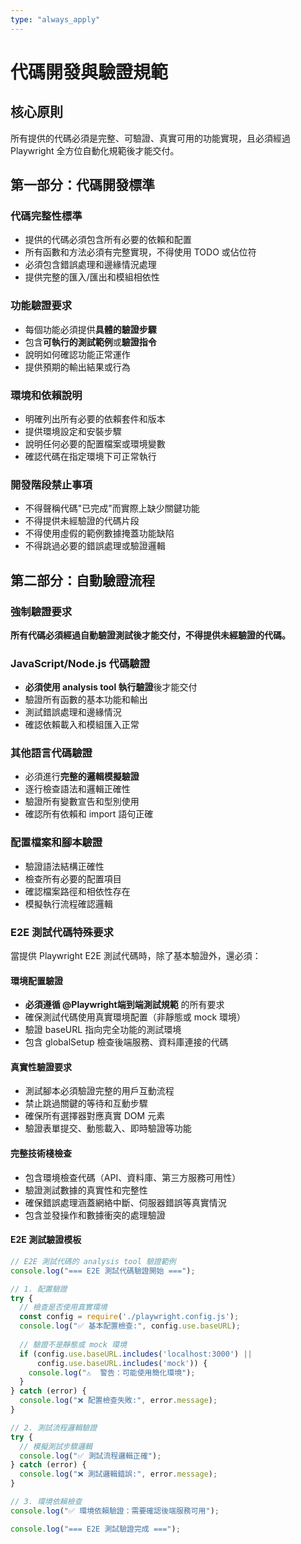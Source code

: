 ```yaml
---
type: "always_apply"
---
```


# 代碼開發與驗證規範

## 核心原則
所有提供的代碼必須是完整、可驗證、真實可用的功能實現，且必須經過Playwright 全方位自動化規範後才能交付。

## 第一部分：代碼開發標準

### 代碼完整性標準
- 提供的代碼必須包含所有必要的依賴和配置
- 所有函數和方法必須有完整實現，不得使用 TODO 或佔位符
- 必須包含錯誤處理和邊緣情況處理
- 提供完整的匯入/匯出和模組相依性

### 功能驗證要求
- 每個功能必須提供**具體的驗證步驟**
- 包含**可執行的測試範例**或**驗證指令**
- 說明如何確認功能正常運作
- 提供預期的輸出結果或行為

### 環境和依賴說明
- 明確列出所有必要的依賴套件和版本
- 提供環境設定和安裝步驟
- 說明任何必要的配置檔案或環境變數
- 確認代碼在指定環境下可正常執行

### 開發階段禁止事項
- 不得聲稱代碼"已完成"而實際上缺少關鍵功能
- 不得提供未經驗證的代碼片段
- 不得使用虛假的範例數據掩蓋功能缺陷
- 不得跳過必要的錯誤處理或驗證邏輯

## 第二部分：自動驗證流程

### 強制驗證要求
**所有代碼必須經過自動驗證測試後才能交付，不得提供未經驗證的代碼。**

### JavaScript/Node.js 代碼驗證
- **必須使用 analysis tool 執行驗證**後才能交付
- 驗證所有函數的基本功能和輸出
- 測試錯誤處理和邊緣情況
- 確認依賴載入和模組匯入正常

### 其他語言代碼驗證
- 必須進行**完整的邏輯模擬驗證**
- 逐行檢查語法和邏輯正確性
- 驗證所有變數宣告和型別使用
- 確認所有依賴和 import 語句正確

### 配置檔案和腳本驗證
- 驗證語法結構正確性
- 檢查所有必要的配置項目
- 確認檔案路徑和相依性存在
- 模擬執行流程確認邏輯

### E2E 測試代碼特殊要求
當提供 Playwright E2E 測試代碼時，除了基本驗證外，還必須：

#### 環境配置驗證
- **必須遵循 @Playwright端到端測試規範** 的所有要求
- 確保測試代碼使用真實環境配置（非靜態或 mock 環境）
- 驗證 baseURL 指向完全功能的測試環境
- 包含 globalSetup 檢查後端服務、資料庫連接的代碼

#### 真實性驗證要求
- 測試腳本必須驗證完整的用戶互動流程
- 禁止跳過關鍵的等待和互動步驟
- 確保所有選擇器對應真實 DOM 元素
- 驗證表單提交、動態載入、即時驗證等功能

#### 完整技術棧檢查
- 包含環境檢查代碼（API、資料庫、第三方服務可用性）
- 驗證測試數據的真實性和完整性
- 確保錯誤處理涵蓋網絡中斷、伺服器錯誤等真實情況
- 包含並發操作和數據衝突的處理驗證

#### E2E 測試驗證模板
```javascript
// E2E 測試代碼的 analysis tool 驗證範例
console.log("=== E2E 測試代碼驗證開始 ===");

// 1. 配置驗證
try {
  // 檢查是否使用真實環境
  const config = require('./playwright.config.js');
  console.log("✅ 基本配置檢查:", config.use.baseURL);
  
  // 驗證不是靜態或 mock 環境
  if (config.use.baseURL.includes('localhost:3000') || 
      config.use.baseURL.includes('mock')) {
    console.log("⚠️  警告：可能使用簡化環境");
  }
} catch (error) {
  console.log("❌ 配置檢查失敗:", error.message);
}

// 2. 測試流程邏輯驗證
try {
  // 模擬測試步驟邏輯
  console.log("✅ 測試流程邏輯正確");
} catch (error) {
  console.log("❌ 測試邏輯錯誤:", error.message);
}

// 3. 環境依賴檢查
console.log("✅ 環境依賴驗證：需要確認後端服務可用");

console.log("=== E2E 測試驗證完成 ===");